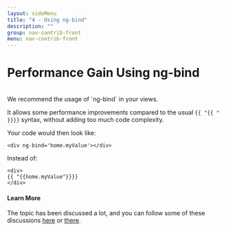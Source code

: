 ```yaml
---
layout: sideMenu
title: "4 - Using ng-bind"
description: ""
group: nav-contrib-front
menu: nav-contrib-front
---
```

<!--
Licensed under the Apache License, Version 2.0 (the "License");
you may not use this file except in compliance with the License.
You may obtain a copy of the License at

http://www.apache.org/licenses/LICENSE-2.0

Unless required by applicable law or agreed to in writing, software
distributed under the License is distributed on an "AS IS" BASIS,
WITHOUT WARRANTIES OR CONDITIONS OF ANY KIND, either express or implied.
See the License for the specific language governing permissions and
limitations under the License.
-->

# Performance Gain Using ng-bind

<br/>
We recommend the usage of `ng-bind` in your views.

It allows some performance improvements compared to the usual `{{ "{{ " }}}}` syntax, without adding too much code complexity.

Your code would then look like:

```
<div ng-bind='home.myValue'></div>
```

Instead of:

```
<div>
{{ "{{home.myValue"}}}}
</div>
```

#### Learn More

The topic has been discussed a lot, and you can follow some of these discussions [here](https://github.com/toddmotto/angular-styleguide/issues/41) or
[there](http://stackoverflow.com/questions/27097006/angularjs-why-is-ng-bind-faster-than-expressions).
